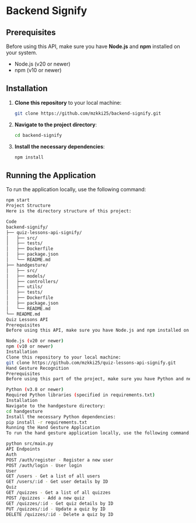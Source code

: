# Backend Signify

## Prerequisites
Before using this API, make sure you have **Node.js** and **npm** installed on your system.

- Node.js (v20 or newer)
- npm (v10 or newer)

## Installation

1. **Clone this repository** to your local machine:
    ```bash
    git clone https://github.com/mzkki25/backend-signify.git
    ```
2. **Navigate to the project directory**:
    ```bash
    cd backend-signify
    ```
3. **Install the necessary dependencies**:
    ```bash
    npm install
    ```

## Running the Application

To run the application locally, use the following command:
```bash
npm start
Project Structure
Here is the directory structure of this project:

Code
backend-signify/
├── quiz-lessons-api-signify/
│   ├── src/
│   ├── tests/
│   ├── Dockerfile
│   ├── package.json
│   └── README.md
├── handgesture/
│   ├── src/
│   ├── models/
│   ├── controllers/
│   ├── utils/
│   ├── tests/
│   ├── Dockerfile
│   ├── package.json
│   └── README.md
└── README.md
Quiz Lessons API
Prerequisites
Before using this API, make sure you have Node.js and npm installed on your system.

Node.js (v20 or newer)
npm (v10 or newer)
Installation
Clone this repository to your local machine:
git clone https://github.com/mzkki25/quiz-lessons-api-signify.git
Hand Gesture Recognition
Prerequisites
Before using this part of the project, make sure you have Python and necessary libraries installed on your system.

Python (v3.8 or newer)
Required Python libraries (specified in requirements.txt)
Installation
Navigate to the handgesture directory:
cd handgesture
Install the necessary Python dependencies:
pip install -r requirements.txt
Running the Hand Gesture Application
To run the hand gesture application locally, use the following command:

python src/main.py
API Endpoints
Auth
POST /auth/register - Register a new user
POST /auth/login - User login
User
GET /users - Get a list of all users
GET /users/:id - Get user details by ID
Quiz
GET /quizzes - Get a list of all quizzes
POST /quizzes - Add a new quiz
GET /quizzes/:id - Get quiz details by ID
PUT /quizzes/:id - Update a quiz by ID
DELETE /quizzes/:id - Delete a quiz by ID
